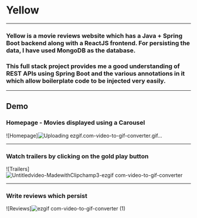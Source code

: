 # Yellow
***
### Yellow is a movie reviews website which has a Java + Spring Boot backend along with a ReactJS frontend. For persisting the data, I have used MongoDB as the database.
### This full stack project provides me a good understanding of REST APIs using Spring Boot and the various annotations in it which allow boilerplate code to be injected very easily. 
***
## Demo
### Homepage - Movies displayed using a Carousel
![Homepage]![Uploading ezgif.com-video-to-gif-converter.gif…]()
***
### Watch trailers by clicking on the gold play button
![Trailers]![Untitledvideo-MadewithClipchamp3-ezgif com-video-to-gif-converter](https://github.com/Rishav25/Yellow/assets/75539207/94974347-6835-4f33-83fc-c9e555f3bf33)
***
### Write reviews which persist
![Reviews]![ezgif com-video-to-gif-converter (1)](https://github.com/Rishav25/Yellow/assets/75539207/b554dbdd-6696-40b5-ac06-16a73d5d66ff)
